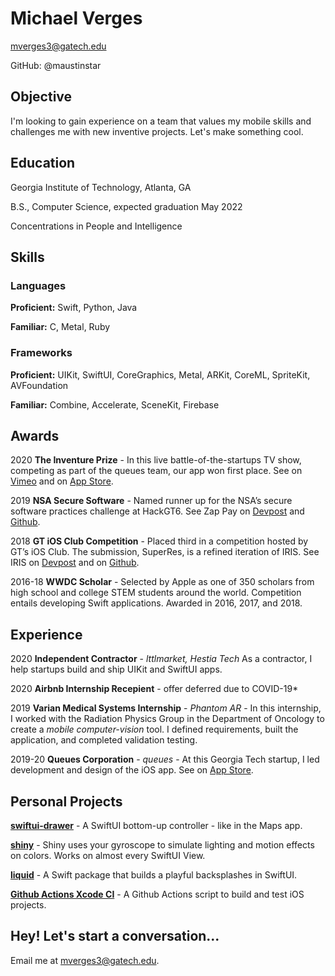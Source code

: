 # Michael Verges
mverges3@gatech.edu

GitHub: @maustinstar

## Objective
I'm looking to gain experience on a team that values my mobile skills and challenges me with new inventive projects. Let's make something cool.

## Education
Georgia Institute of Technology, Atlanta, GA

B.S., Computer Science, expected graduation May 2022

Concentrations in People and Intelligence

## Skills

### Languages
**Proficient:** Swift, Python, Java

**Familiar:** C, Metal, Ruby

### Frameworks
**Proficient:** UIKit, SwiftUI, CoreGraphics, Metal, ARKit, CoreML, SpriteKit, AVFoundation

**Familiar:** Combine, Accelerate, SceneKit, Firebase

## Awards

2020 **The Inventure Prize** - In this live battle-of-the-startups TV show, competing as part of the queues team, our app won first place. See on [Vimeo](https://vimeo.com/397338747#t=410s) and on [App Store](https://apple.co/32Wbvxa).

2019 **NSA Secure Software** - Named runner up for the NSA’s secure software practices challenge at HackGT6. See Zap Pay on [Devpost](https://devpost.com/software/zap-pay) and [Github](https://github.com/maustinstar/zappay).

2018 **GT iOS Club Competition** - Placed third in a competition hosted by GT’s iOS Club. The submission, SuperRes, is a refined iteration of IRIS. See IRIS on [Devpost](https://devpost.com/software/iris-yvi2gj) and on [Github](https://github.com/maustinstar/IRIS).

2016-18 **WWDC Scholar** - Selected by Apple as one of 350 scholars from high school and college STEM students around the world. Competition entails developing Swift applications. Awarded in 2016, 2017, and 2018.

## Experience

2020 **Independent Contractor** - *lttlmarket, Hestia Tech* As a contractor, I help startups build and ship UIKit and SwiftUI apps.

2020 **Airbnb Internship Recepient** - offer deferred due to COVID-19*

2019 **Varian Medical Systems Internship** - *Phantom AR* - In this internship, I worked with the Radiation Physics Group in the Department of Oncology to create a *mobile computer-vision* tool. I defined requirements, built the application, and completed validation testing.

2019-20 **Queues Corporation** - *queues* - At this Georgia Tech startup, I led development and design of the iOS app. See on [App Store](https://apple.co/32Wbvxa).

## Personal Projects

[**swiftui-drawer**](https://github.com/maustinstar/swiftui-drawer) - A SwiftUI bottom-up controller - like in the Maps app.

[**shiny**](https://github.com/maustinstar/shiny) - Shiny uses your gyroscope to simulate lighting and motion effects on colors. Works on almost every SwiftUI View.

[**liquid**](https://github.com/maustinstar/liquid) - A Swift package that builds a playful backsplashes in SwiftUI.

[**Github Actions Xcode CI**](https://github.com/maustinstar/starter-workflows/blob/master/ci/xcode.yml) - A Github Actions script to build and test iOS projects.

## Hey! Let's start a conversation...
Email me at mverges3@gatech.edu. 
